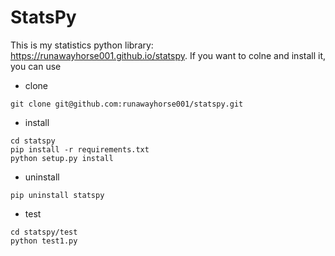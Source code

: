 # StatsPy

This is my statistics python library: https://runawayhorse001.github.io/statspy. 
If you want to colne and install it, you can use 

- clone

```{bash}
git clone git@github.com:runawayhorse001/statspy.git
```
- install 

```{bash}
cd statspy
pip install -r requirements.txt 
python setup.py install
```
- uninstall 

```{bash}
pip uninstall statspy
```

- test 

```{bash}
cd statspy/test
python test1.py
```

